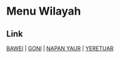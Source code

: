 # Menu Wilayah

## Link

[BAWEI](https://github.com/gigit-pemilu/pemilu-2024-94-papua-tengah/tree/main/pilpres/hitung-suara/sub/94-papua-tengah/sub/01-nabire/sub/08-teluk-umar/sub/2003-bawei)
 | 
[GONI](https://github.com/gigit-pemilu/pemilu-2024-94-papua-tengah/tree/main/pilpres/hitung-suara/sub/94-papua-tengah/sub/01-nabire/sub/08-teluk-umar/sub/2004-goni)
 | 
[NAPAN YAUR](https://github.com/gigit-pemilu/pemilu-2024-94-papua-tengah/tree/main/pilpres/hitung-suara/sub/94-papua-tengah/sub/01-nabire/sub/08-teluk-umar/sub/2001-napan-yaur)
 | 
[YERETUAR](https://github.com/gigit-pemilu/pemilu-2024-94-papua-tengah/tree/main/pilpres/hitung-suara/sub/94-papua-tengah/sub/01-nabire/sub/08-teluk-umar/sub/2002-yeretuar)

